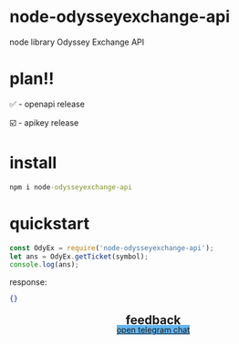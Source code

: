 # node-odysseyexchange-api
node library Odyssey Exchange API


# plan‼️
✅ - openapi release

☑️ - apikey release



# install
```cmd
npm i node-odysseyexchange-api
```

# quickstart
```js
const OdyEx = require('node-odysseyexchange-api');
let ans = OdyEx.getTicket(symbol);
console.log(ans);
```

response:
```json
{}
```
<div align="center">
  <div style=" text-align: center; margin-top: 24px; line-height: 0;">
    <h2>feedback</h2>
    <a style="background: #64b5ef" href="t.me/libfordev">open telegram chat</a>
  </div>
</div>
